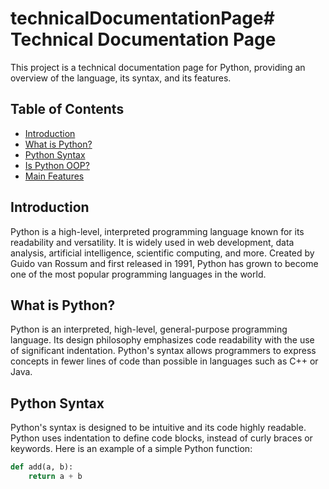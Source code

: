 # technicalDocumentationPage# Technical Documentation Page

This project is a technical documentation page for Python, providing an overview of the language, its syntax, and its features.

## Table of Contents

- [Introduction](#introduction)
- [What is Python?](#what-is-python)
- [Python Syntax](#python-syntax)
- [Is Python OOP?](#is-python-oop)
- [Main Features](#main-features)

## Introduction

Python is a high-level, interpreted programming language known for its readability and versatility. It is widely used in web development, data analysis, artificial intelligence, scientific computing, and more. Created by Guido van Rossum and first released in 1991, Python has grown to become one of the most popular programming languages in the world.

## What is Python?

Python is an interpreted, high-level, general-purpose programming language. Its design philosophy emphasizes code readability with the use of significant indentation. Python's syntax allows programmers to express concepts in fewer lines of code than possible in languages such as C++ or Java.

## Python Syntax

Python's syntax is designed to be intuitive and its code highly readable. Python uses indentation to define code blocks, instead of curly braces or keywords. Here is an example of a simple Python function:

```python
def add(a, b):
    return a + b